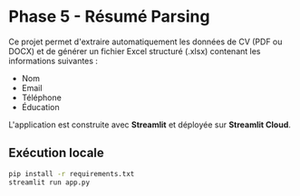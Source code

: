 # Phase 5 - Résumé Parsing

Ce projet permet d'extraire automatiquement les données de CV (PDF ou DOCX) et de générer un fichier Excel structuré (.xlsx) contenant les informations suivantes :

- Nom
- Email
- Téléphone
- Éducation

L'application est construite avec **Streamlit** et déployée sur **Streamlit Cloud**.

## Exécution locale
```bash
pip install -r requirements.txt
streamlit run app.py
```